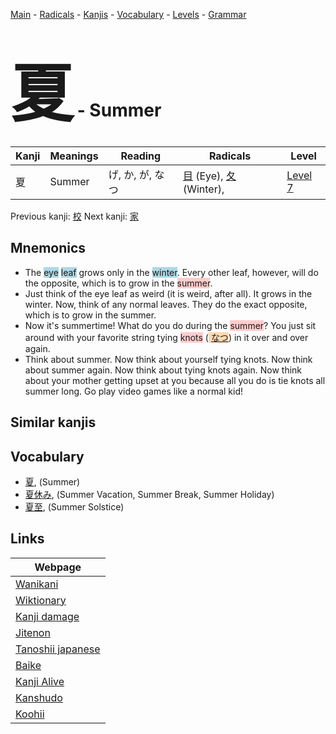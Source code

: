 <style> bigfont {font-size: 100px}</style>
[Main](../index.md) -
[Radicals](../radicals.md) -
[Kanjis](../kanjis.md) -
[Vocabulary](../vocabulary.md) -
[Levels](../levels.md) -
[Grammar](../grammar.md)
# <bigfont> 夏</bigfont> - Summer 

| Kanji | Meanings | Reading | Radicals | Level |
| --- | --- | --- | --- | --- |
| 夏 | Summer | げ, か, が, なつ | [目](../radicals/目.md) (Eye), [夂](../radicals/夂.md) (Winter),  | [Level 7](../levels/wk_level7.md) |

Previous kanji: [校](校.md) Next kanji: [家](家.md) 

## Mnemonics
 * The <span style="background-color:#ADD8E6"> eye</span> <span style="background-color:#ADD8E6"> leaf</span> grows only in the <span style="background-color:#ADD8E6"> winter</span>. Every other leaf, however, will do the opposite, which is to grow in the <span style="background-color:#ffcccb"> summer</span>.
* Just think of the eye leaf as weird (it is weird, after all). It grows in the winter. Now, think of any normal leaves. They do the exact opposite, which is to grow in the summer.
* Now it's summertime! What do you do during the <span style="background-color:#ffcccb"> summer</span>? You just sit around with your favorite string tying <span style="background-color:#ffcccb"> knots</span> (<span style="background-color:#fed8b1"> [なつ](https://jisho.org/search/なつ)</span>) in it over and over again.
* Think about summer. Now think about yourself tying knots. Now think about summer again. Now think about tying knots again. Now think about your mother getting upset at you because all you do is tie knots all summer long. Go play video games like a normal kid!


## Similar kanjis
 


## Vocabulary
 * [夏](../vocabulary/夏.md), (Summer)
* [夏休み](../vocabulary/夏.md), (Summer Vacation, Summer Break, Summer Holiday)
* [夏至](../vocabulary/夏.md), (Summer Solstice)



## Links 

| Webpage |
| --- |
| [Wanikani          ](https://www.wanikani.com/kanji/夏) |
| [Wiktionary        ](https://en.wiktionary.org/wiki/夏) |
| [Kanji damage      ](http://www.kanjidamage.com/kanji/search?utf8=✓&q=夏) |
| [Jitenon           ](https://jitenon.com/kanji/夏) |
| [Tanoshii japanese ](https://www.tanoshiijapanese.com/dictionary/kanji.cfm?k=夏) |
| [Baike             ](https://baike.baidu.com/item/夏) |
| [Kanji Alive       ](https://app.kanjialive.com/夏) |
| [Kanshudo          ](https://www.kanshudo.com/searchmn?q=夏) |
| [Koohii            ](https://kanji.koohii.com/study/kanji/夏) |
